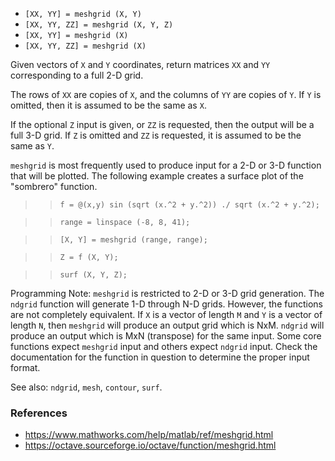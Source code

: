 - `[XX, YY] = meshgrid (X, Y)`
- `[XX, YY, ZZ] = meshgrid (X, Y, Z)`
- `[XX, YY] = meshgrid (X)`
- `[XX, YY, ZZ] = meshgrid (X)`

Given vectors of `X` and `Y` coordinates, return matrices `XX` and `YY`
corresponding to a full 2-D grid.

The rows of `XX` are copies of `X`, and the columns of `YY` are copies of `Y`.
If `Y` is omitted, then it is assumed to be the same as `X`.

If the optional `Z` input is given, or `ZZ` is requested, then the output will
be a full 3-D grid. If `Z` is omitted and `ZZ` is requested, it is assumed to
be the same as `Y`.

`meshgrid` is most frequently used to produce input for a 2-D or 3-D function
that will be plotted. The following example creates a surface plot of the
"sombrero" function.

> > `f = @(x,y) sin (sqrt (x.^2 + y.^2)) ./ sqrt (x.^2 + y.^2);`

> > `range = linspace (-8, 8, 41);`

> > `[X, Y] = meshgrid (range, range);`

> > `Z = f (X, Y);`

> > `surf (X, Y, Z);`

Programming Note: `meshgrid` is restricted to 2-D or 3-D grid generation. The
`ndgrid` function will generate 1-D through N-D grids. However, the functions
are not completely equivalent. If `X` is a vector of length `M` and `Y` is a
vector of length `N`, then `meshgrid` will produce an output grid which is NxM.
`ndgrid` will produce an output which is MxN (transpose) for the same input.
Some core functions expect `meshgrid` input and others expect `ndgrid` input.
Check the documentation for the function in question to determine the proper
input format.

See also: `ndgrid`, `mesh`, `contour`, `surf`.

### References

- https://www.mathworks.com/help/matlab/ref/meshgrid.html
- https://octave.sourceforge.io/octave/function/meshgrid.html
